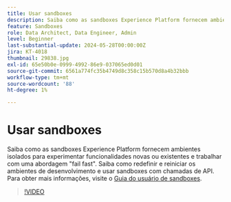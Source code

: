 ```yaml
---
title: Usar sandboxes
description: Saiba como as sandboxes Experience Platform fornecem ambientes isolados para experimentar funcionalidades novas ou existentes e trabalhar com uma abordagem "fail fast". Saiba como redefinir e reiniciar os ambientes de desenvolvimento e usar sandboxes com chamadas de API.
feature: Sandboxes
role: Data Architect, Data Engineer, Admin
level: Beginner
last-substantial-update: 2024-05-28T00:00:00Z
jira: KT-4018
thumbnail: 29838.jpg
exl-id: 65e50b0e-0999-4992-86e9-037065ed0d01
source-git-commit: 6561a774fc35b4749d8c358c15b570d8a4b32bbb
workflow-type: tm+mt
source-wordcount: '88'
ht-degree: 1%

---
```


# Usar sandboxes

Saiba como as sandboxes Experience Platform fornecem ambientes isolados para experimentar funcionalidades novas ou existentes e trabalhar com uma abordagem &quot;fail fast&quot;. Saiba como redefinir e reiniciar os ambientes de desenvolvimento e usar sandboxes com chamadas de API. Para obter mais informações, visite o [Guia do usuário de sandboxes](https://experienceleague.adobe.com/docs/experience-platform/sandbox/home.html?lang=pt-BR).

>[!VIDEO](https://video.tv.adobe.com/v/29838/?learn=on)


